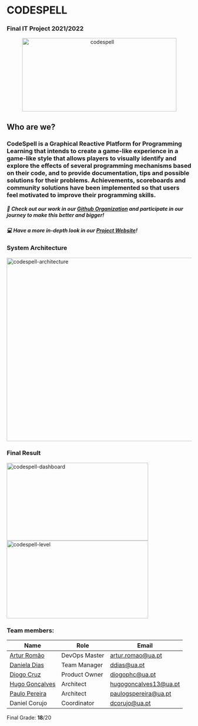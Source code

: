 # CODESPELL 
### Final IT Project 2021/2022

<p align="center">
  <img src="https://user-images.githubusercontent.com/73489245/175795551-e91c6648-d72b-4846-adf4-3324b2860e9a.png" width="420" height="200" alt="codespell"/>
</p>

## Who are we?

### **CodeSpell** is a Graphical Reactive Platform for Programming Learning that intends to create a game-like experience in a game-like style that allows players to visually identify and explore the effects of several programming mechanisms based on their code, and to provide documentation, tips and possible solutions for their problems. Achievements, scoreboards and community solutions have been implemented so that users feel motivated to improve their programming skills.

##### :wave: Check out our work in our [Github Organization](https://github.com/Code-Spell) and participate in our journey to make this better and bigger!

##### :computer: Have a more in-depth look in our [Project Website](https://krapaxar.wixsite.com/codespell)! 
### System Architecture
<p align="left">
  <img src="https://user-images.githubusercontent.com/73489245/175795848-66a495af-2a85-4e12-a297-d17fdf7ce44f.png" width="800" height="500" alt="codespell-architecture"/>
</p>

### Final Result
<p>
  <img src="https://user-images.githubusercontent.com/73489245/175795891-3b9b5bbe-9b45-4d97-9a6f-f74fd019a8f8.png" align="left" width="385" height="212" alt="codespell-dashboard"/> 
  <img src="https://user-images.githubusercontent.com/73489245/175795900-81ddab63-1865-4b57-9673-d2b73918276b.png" align"right" width="385" height="212" alt="codespell-level"/>
</p>

### Team members:

| Name                                           | Role          | Email                 |
| ---------------------------------------------- | ------------- | --------------------- |
| [Artur Romão](https://github.com/artur-romao)  | DevOps Master | artur.romao@ua.pt     |
| [Daniela Dias](https://github.com/danielar0w0) | Team Manager  | ddias@ua.pt           |
| [Diogo Cruz](https://github.com/DXOGO)         | Product Owner | diogophc@ua.pt        |
| [Hugo Gonçalves](https://github.com/Hugo1307)  | Architect     | hugogoncalves13@ua.pt |
| [Paulo Pereira](https://github.com/PauloGSP)   | Architect     | paulogspereira@ua.pt  |
| Daniel Corujo                                  | Coordinator   | dcorujo@ua.pt         |

Final Grade: **18**/20
